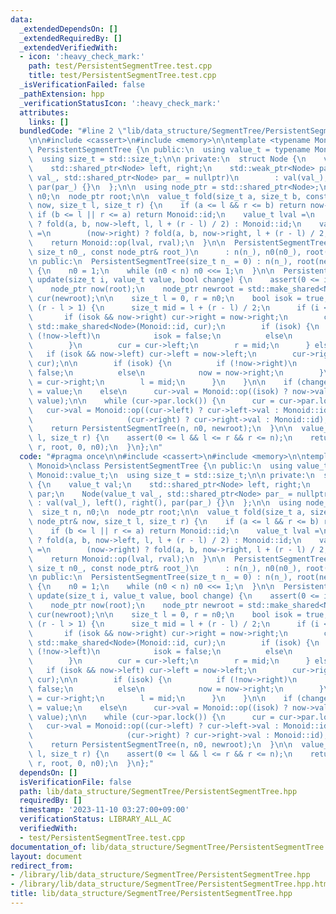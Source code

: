 ```yaml
---
data:
  _extendedDependsOn: []
  _extendedRequiredBy: []
  _extendedVerifiedWith:
  - icon: ':heavy_check_mark:'
    path: test/PersistentSegmentTree.test.cpp
    title: test/PersistentSegmentTree.test.cpp
  _isVerificationFailed: false
  _pathExtension: hpp
  _verificationStatusIcon: ':heavy_check_mark:'
  attributes:
    links: []
  bundledCode: "#line 2 \"lib/data_structure/SegmentTree/PersistentSegmentTree.hpp\"\
    \n\n#include <cassert>\n#include <memory>\n\ntemplate <typename Monoid>\nclass\
    \ PersistentSegmentTree {\n public:\n  using value_t = typename Monoid::value_t;\n\
    \  using size_t = std::size_t;\n\n private:\n  struct Node {\n    value_t val;\n\
    \    std::shared_ptr<Node> left, right;\n    std::weak_ptr<Node> par;\n    Node(value_t\
    \ val_, std::shared_ptr<Node> par_ = nullptr)\n        : val(val_), left(), right(),\
    \ par(par_) {}\n  };\n\n  using node_ptr = std::shared_ptr<Node>;\n  size_t n,\
    \ n0;\n  node_ptr root;\n\n  value_t fold(size_t a, size_t b, const node_ptr&\
    \ now, size_t l, size_t r) {\n    if (a <= l && r <= b) return now->val;\n   \
    \ if (b <= l || r <= a) return Monoid::id;\n    value_t lval =\n        (now->left)\
    \ ? fold(a, b, now->left, l, l + (r - l) / 2) : Monoid::id;\n    value_t rval\
    \ =\n        (now->right) ? fold(a, b, now->right, l + (r - l) / 2, r) : Monoid::id;\n\
    \    return Monoid::op(lval, rval);\n  }\n\n  PersistentSegmentTree(size_t n_,\
    \ size_t n0_, const node_ptr& root_)\n      : n(n_), n0(n0_), root(root_) {}\n\
    \n public:\n  PersistentSegmentTree(size_t n_ = 0) : n(n_), root(new Node(Monoid::id))\
    \ {\n    n0 = 1;\n    while (n0 < n) n0 <<= 1;\n  }\n\n  PersistentSegmentTree\
    \ update(size_t i, value_t value, bool change) {\n    assert(0 <= i && i < n);\n\
    \    node_ptr now(root);\n    node_ptr newroot = std::make_shared<Node>(Monoid::id),\
    \ cur(newroot);\n\n    size_t l = 0, r = n0;\n    bool isok = true;\n    while\
    \ (r - l > 1) {\n      size_t mid = l + (r - l) / 2;\n      if (i < mid) {\n \
    \       if (isok && now->right) cur->right = now->right;\n        cur->left =\
    \ std::make_shared<Node>(Monoid::id, cur);\n        if (isok) {\n          if\
    \ (!now->left)\n            isok = false;\n          else\n            now = now->left;\n\
    \        }\n        cur = cur->left;\n        r = mid;\n      } else {\n     \
    \   if (isok && now->left) cur->left = now->left;\n        cur->right = std::make_shared<Node>(Monoid::id,\
    \ cur);\n\n        if (isok) {\n          if (!now->right)\n            isok =\
    \ false;\n          else\n            now = now->right;\n        }\n        cur\
    \ = cur->right;\n        l = mid;\n      }\n    }\n\n    if (change)\n      cur->val\
    \ = value;\n    else\n      cur->val = Monoid::op((isok) ? now->val : Monoid::id,\
    \ value);\n\n    while (cur->par.lock()) {\n      cur = cur->par.lock();\n   \
    \   cur->val = Monoid::op((cur->left) ? cur->left->val : Monoid::id,\n       \
    \                     (cur->right) ? cur->right->val : Monoid::id);\n    }\n\n\
    \    return PersistentSegmentTree(n, n0, newroot);\n  }\n\n  value_t fold(size_t\
    \ l, size_t r) {\n    assert(0 <= l && l <= r && r <= n);\n    return fold(l,\
    \ r, root, 0, n0);\n  }\n};\n"
  code: "#pragma once\n\n#include <cassert>\n#include <memory>\n\ntemplate <typename\
    \ Monoid>\nclass PersistentSegmentTree {\n public:\n  using value_t = typename\
    \ Monoid::value_t;\n  using size_t = std::size_t;\n\n private:\n  struct Node\
    \ {\n    value_t val;\n    std::shared_ptr<Node> left, right;\n    std::weak_ptr<Node>\
    \ par;\n    Node(value_t val_, std::shared_ptr<Node> par_ = nullptr)\n       \
    \ : val(val_), left(), right(), par(par_) {}\n  };\n\n  using node_ptr = std::shared_ptr<Node>;\n\
    \  size_t n, n0;\n  node_ptr root;\n\n  value_t fold(size_t a, size_t b, const\
    \ node_ptr& now, size_t l, size_t r) {\n    if (a <= l && r <= b) return now->val;\n\
    \    if (b <= l || r <= a) return Monoid::id;\n    value_t lval =\n        (now->left)\
    \ ? fold(a, b, now->left, l, l + (r - l) / 2) : Monoid::id;\n    value_t rval\
    \ =\n        (now->right) ? fold(a, b, now->right, l + (r - l) / 2, r) : Monoid::id;\n\
    \    return Monoid::op(lval, rval);\n  }\n\n  PersistentSegmentTree(size_t n_,\
    \ size_t n0_, const node_ptr& root_)\n      : n(n_), n0(n0_), root(root_) {}\n\
    \n public:\n  PersistentSegmentTree(size_t n_ = 0) : n(n_), root(new Node(Monoid::id))\
    \ {\n    n0 = 1;\n    while (n0 < n) n0 <<= 1;\n  }\n\n  PersistentSegmentTree\
    \ update(size_t i, value_t value, bool change) {\n    assert(0 <= i && i < n);\n\
    \    node_ptr now(root);\n    node_ptr newroot = std::make_shared<Node>(Monoid::id),\
    \ cur(newroot);\n\n    size_t l = 0, r = n0;\n    bool isok = true;\n    while\
    \ (r - l > 1) {\n      size_t mid = l + (r - l) / 2;\n      if (i < mid) {\n \
    \       if (isok && now->right) cur->right = now->right;\n        cur->left =\
    \ std::make_shared<Node>(Monoid::id, cur);\n        if (isok) {\n          if\
    \ (!now->left)\n            isok = false;\n          else\n            now = now->left;\n\
    \        }\n        cur = cur->left;\n        r = mid;\n      } else {\n     \
    \   if (isok && now->left) cur->left = now->left;\n        cur->right = std::make_shared<Node>(Monoid::id,\
    \ cur);\n\n        if (isok) {\n          if (!now->right)\n            isok =\
    \ false;\n          else\n            now = now->right;\n        }\n        cur\
    \ = cur->right;\n        l = mid;\n      }\n    }\n\n    if (change)\n      cur->val\
    \ = value;\n    else\n      cur->val = Monoid::op((isok) ? now->val : Monoid::id,\
    \ value);\n\n    while (cur->par.lock()) {\n      cur = cur->par.lock();\n   \
    \   cur->val = Monoid::op((cur->left) ? cur->left->val : Monoid::id,\n       \
    \                     (cur->right) ? cur->right->val : Monoid::id);\n    }\n\n\
    \    return PersistentSegmentTree(n, n0, newroot);\n  }\n\n  value_t fold(size_t\
    \ l, size_t r) {\n    assert(0 <= l && l <= r && r <= n);\n    return fold(l,\
    \ r, root, 0, n0);\n  }\n};"
  dependsOn: []
  isVerificationFile: false
  path: lib/data_structure/SegmentTree/PersistentSegmentTree.hpp
  requiredBy: []
  timestamp: '2023-11-10 03:27:00+09:00'
  verificationStatus: LIBRARY_ALL_AC
  verifiedWith:
  - test/PersistentSegmentTree.test.cpp
documentation_of: lib/data_structure/SegmentTree/PersistentSegmentTree.hpp
layout: document
redirect_from:
- /library/lib/data_structure/SegmentTree/PersistentSegmentTree.hpp
- /library/lib/data_structure/SegmentTree/PersistentSegmentTree.hpp.html
title: lib/data_structure/SegmentTree/PersistentSegmentTree.hpp
---
```

